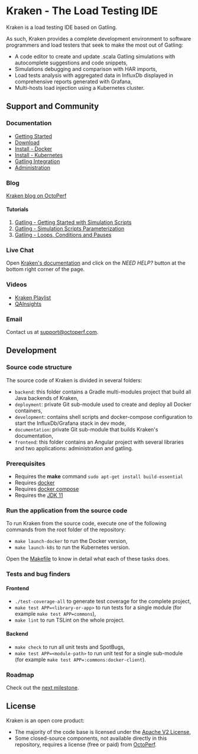 # Kraken - The Load Testing IDE

Kraken is a load testing IDE based on Gatling.

As such, Kraken provides a complete development environment to software programmers and load testers that seek to make the most out of Gatling:

* A code editor to create and update .scala Gatling simulations with autocomplete suggestions and code snippets,
* Simulations debugging and comparison with HAR imports,
* Load tests analysis with aggregated data in InfluxDb displayed in comprehensive reports generated with Grafana,
* Multi-hosts load injection using a Kubernetes cluster.

## Support and Community

### Documentation

* [Getting Started](https://kraken.octoperf.com/doc/)
* [Download](https://kraken.octoperf.com/doc/download/)
* [Install - Docker](https://kraken.octoperf.com/doc/install/linux/)
* [Install - Kubernetes](https://kraken.octoperf.com/doc/install/kubernetes-prerequisites/)
* [Gatling Integration](https://kraken.octoperf.com/doc/gatling/)
* [Administration](https://kraken.octoperf.com/doc/administration/)

### Blog

[Kraken blog on OctoPerf](https://octoperf.com/categories/kraken/)

#### Tutorials

1. [Gatling - Getting Started with Simulation Scripts](https://octoperf.com/blog/2020/03/05/kraken-gatling-getting-started-with-simulation-scripts/)
2. [Gatling - Simulation Scripts Parameterization](https://octoperf.com/blog/2020/03/14/kraken-gatling-simulation-script-parameterization/)
2. [Gatling - Loops, Conditions and Pauses](https://octoperf.com/blog/2020/05/07/kraken-gatling-loops-conditions-pauses-think-times/)

### Live Chat

Open [Kraken's documentation](https://kraken.octoperf.com/) and click on the _NEED HELP?_ button at the bottom right corner of the page.

### Videos

* [Kraken Playlist](https://www.youtube.com/playlist?list=PLpSi3AVZHI5pCtqsq-oQKA_W2CA78NJye)
* [QAInsights](https://www.youtube.com/playlist?list=PLJ9A48W0kpRL_cAUalFmRcrbselrQsQFf)

### Email

Contact us at [support@octoperf.com](mailto:support@octoperf.com).

## Development

### Source code structure

The source code of Kraken is divided in several folders:

* `backend`: this folder contains a Gradle multi-modules project that build all Java backends of Kraken,
* `deployment`: private Git sub-module used to create and deploy all Docker containers,
* `development`: contains shell scripts and docker-compose configuration to start the InfluxDb/Grafana stack in dev mode,
* `documentation`: private Git sub-module that builds Kraken's documentation,
* `frontend`: this folder contains an Angular project with several libraries and two applications: administration and gatling.

### Prerequisites

* Requires the **make** command `sudo apt-get install build-essential`
* Requires [docker](https://docs.docker.com/install/linux/docker-ce/ubuntu/)
* Requires [docker compose](https://docs.docker.com/compose/install/#install-compose)
* Requires the [JDK 11 ](https://openjdk.java.net/projects/jdk/11/)

### Run the application from the source code

To run Kraken from the source code, execute one of the following commands from the root folder of the repository:

* `make launch-docker` to run the Docker version,
* `make launch-k8s` to run the Kubernetes version. 

Open the [Makefile](https://github.com/OctoPerf/kraken/blob/master/Makefile) to know in detail what each of these tasks does.
  
### Tests and bug finders

#### Frontend

* `./test-coverage-all` to generate test coverage for the complete project,
* `make test APP=<library-or-app>` to run tests for a single module (for example `make test APP=commons`),
* `make lint` to run TSLint on the whole project.

#### Backend

* `make check` to run all unit tests and SpotBugs,
* `make test APP=<module-path>` to run unit test for a single sub-module (for example `make test APP=:commons:docker-client`).

### Roadmap

Check out the [next milestone](https://github.com/OctoPerf/kraken/milestones).

## License

Kraken is an open core product:

* The majority of the code base is licensed under the [Apache V2 License](https://www.apache.org/licenses/LICENSE-2.0),
* Some closed-source components, not available directly in this repository, requires a license (free or paid) from [OctoPerf](https://octoperf.com).

